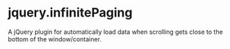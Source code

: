jquery.infinitePaging
=====================

A jQuery plugin for automatically load data when scrolling gets close to the bottom of the window/container.